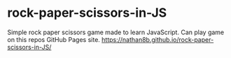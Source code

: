 # rock-paper-scissors-in-JS

Simple rock paper scissors game made to learn JavaScript. Can play game on this repos GitHub Pages site.
https://nathan8b.github.io/rock-paper-scissors-in-JS/
